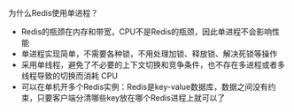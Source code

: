 为什么Redis使用单进程？

- Redis的瓶颈在内存和带宽，CPU不是Redis的瓶颈，因此单进程不会影响性能
- 单进程实现简单，不需要各种锁，不用处理加锁、释放锁、解决死锁等操作
- 采用单线程，避免了不必要的上下文切换和竞争条件，也不存在多进程或者多线程导致的切换而消耗 CPU
- 可以在单机开多个Redis实例：Redis是key-value数据库，数据之间没有约束，只要客户端分清哪些key放在哪个Redis进程上就可以了
